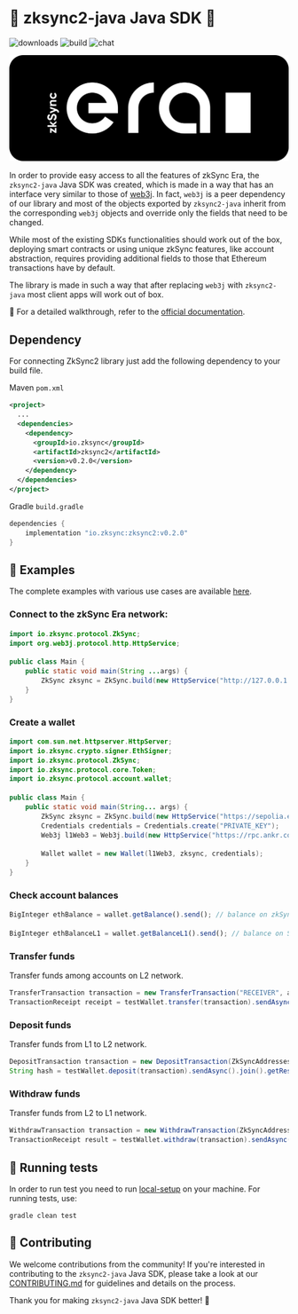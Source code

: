 

# 🚀 zksync2-java Java SDK 🚀

![downloads](https://img.shields.io/github/downloads/atom/atom/total.svg)
![build](https://img.shields.io/appveyor/ci/:user/:repo.svg)
![chat](https://img.shields.io/discord/:serverId.svg)

![Era Logo](https://github.com/matter-labs/era-contracts/raw/main/eraLogo.svg)

In order to provide easy access to all the features of zkSync Era, the `zksync2-java` Java SDK was created,
which is made in a way that has an interface very similar to those of [web3j](https://web3py.readthedocs.io/en/v6.6.1/). In
fact, `web3j` is a peer dependency of our library and most of the objects exported by `zksync2-java` inherit from the corresponding `web3j` objects and override only the fields that need
to be changed.

While most of the existing SDKs functionalities should work out of the box, deploying smart contracts or using unique zkSync features,
like account abstraction, requires providing additional fields to those that Ethereum transactions have by default.

The library is made in such a way that after replacing `web3j` with `zksync2-java` most client apps will work out of
box.

🔗 For a detailed walkthrough, refer to the [official documentation](https://docs.zksync.io/sdk/java/getting-started).


## Dependency

For connecting ZkSync2 library just add the following dependency to your build file.

Maven `pom.xml`

```xml
<project>
  ...
  <dependencies>
    <dependency>
      <groupId>io.zksync</groupId>
      <artifactId>zksync2</artifactId>
      <version>v0.2.0</version>
    </dependency>
  </dependencies>
</project>
```

Gradle `build.gradle`

```groovy
dependencies {
    implementation "io.zksync:zksync2:v0.2.0"
}
```

## 📝 Examples

The complete examples with various use cases are available [here](https://github.com/zksync-sdk/zksync2-examples/tree/main/java).

### Connect to the zkSync Era network:

```java
import io.zksync.protocol.ZkSync;
import org.web3j.protocol.http.HttpService;

public class Main {
    public static void main(String ...args) {
        ZkSync zksync = ZkSync.build(new HttpService("http://127.0.0.1:3050"));
    }
}
```

### Create a wallet

```java
import com.sun.net.httpserver.HttpServer;
import io.zksync.crypto.signer.EthSigner;
import io.zksync.protocol.ZkSync;
import io.zksync.protocol.core.Token;
import io.zksync.protocol.account.wallet;

public class Main {
    public static void main(String... args) {
        ZkSync zksync = ZkSync.build(new HttpService("https://sepolia.era.zksync.dev"));
        Credentials credentials = Credentials.create("PRIVATE_KEY");
        Web3j l1Web3 = Web3j.build(new HttpService("https://rpc.ankr.com/eth_sepolia"));

        Wallet wallet = new Wallet(l1Web3, zksync, credentials);
    }
}
```

### Check account balances

```ts
BigInteger ethBalance = wallet.getBalance().send(); // balance on zkSync Era network

BigInteger ethBalanceL1 = wallet.getBalanceL1().send(); // balance on Sepolia network
```

### Transfer funds

Transfer funds among accounts on L2 network.

```java
TransferTransaction transaction = new TransferTransaction("RECEIVER", amount, signer.getAddress());
TransactionReceipt receipt = testWallet.transfer(transaction).sendAsync().join();
```

### Deposit funds

Transfer funds from L1 to L2 network.

```java
DepositTransaction transaction = new DepositTransaction(ZkSyncAddresses.ETH_ADDRESS, amount);
String hash = testWallet.deposit(transaction).sendAsync().join().getResult();
```

### Withdraw funds

Transfer funds from L2 to L1 network.

```java
WithdrawTransaction transaction = new WithdrawTransaction(ZkSyncAddresses.ETH_ADDRESS, amount, testWallet.getAddress());
TransactionReceipt result = testWallet.withdraw(transaction).sendAsync().join();
```

## 🤖 Running tests

In order to run test you need to run [local-setup](https://github.com/matter-labs/local-setup) on your machine.
For running tests, use:

```shell
gradle clean test
```

## 🤝 Contributing

We welcome contributions from the community! If you're interested in contributing to the `zksync2-java` Java SDK,
please take a look at our [CONTRIBUTING.md](./.github/CONTRIBUTING.md) for guidelines and details on the process.

Thank you for making `zksync2-java` Java SDK better! 🙌
